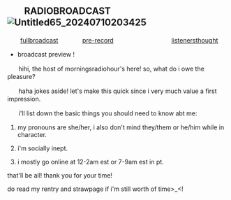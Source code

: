 ## ㅤㅤRADIOBROADCAST ![Untitled65_20240710203425](https://github.com/morningsradiohour/morningsradiohour/assets/172957575/ec5a0d4d-c7fc-466c-bd62-a41c6beef8a4)  
 ㅤ   ㅤ[fullbroadcast](https://rentry.org/rosesforyourradio) ㅤㅤㅤㅤ[pre-record](https://inanotheruniverse.straw.page) ㅤㅤㅤㅤㅤㅤㅤㅤㅤㅤ[listenersthought](https://willex.sayout.net)
 
- broadcast preview !

ㅤㅤhihi, the host of morningsradiohour's here! so, what do i owe the pleasure?

ㅤㅤhaha jokes aside! let's make this quick since i very much value a first impression.

ㅤㅤi'll list down the basic things you should need to know abt me:

 1. my pronouns are she/her, i also don't mind they/them or he/him while in character.

 2. i'm socially inept.

 3. i mostly go online at 12-2am est or 7-9am est in pt.

that'll be all! thank you for your time!

do read my rentry and strawpage if i'm still worth of time>_<!
